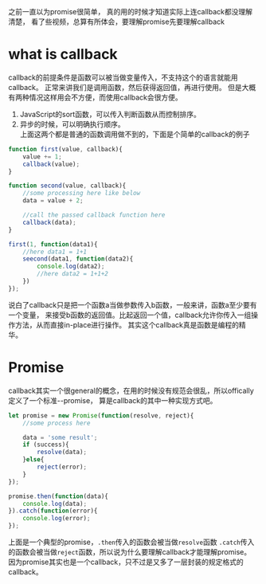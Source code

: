 之前一直以为promise很简单，
真的用的时候才知道实际上连callback都没理解清楚，
看了些视频，总算有所体会，要理解promise先要理解callback

# what is callback
callback的前提条件是函数可以被当做变量传入，不支持这个的语言就能用callback。
正常来讲我们是调用函数，然后获得返回值，再进行使用。
但是大概有两种情况这样用会不方便，而使用callback会很方便。
1. JavaScript的sort函数，可以传入判断函数从而控制排序。
2. 异步的时候，可以明确执行顺序。  
上面这两个都是普通的函数调用做不到的，下面是个简单的callback的例子

```javascript
function first(value, callback){
	value += 1;
	callback(value);
}

function second(value, callback){
	//some processing here like below
	data = value + 2;

	//call the passed callback function here
	callback(data);
}

first(1, function(data1){
	//here data1 = 1+1
	seecond(data1, function(data2){
		console.log(data2);
		//here data2 = 1+1+2	
	})
});
```
说白了callback只是把一个函数a当做参数传入b函数，一般来讲，函数a至少要有一个变量，
来接受b函数的返回值。比起返回一个值，callback允许你传入一组操作方法，从而直接in-place进行操作。
其实这个callback真是函数是编程的精华。

# Promise
callback其实一个很general的概念，在用的时候没有规范会很乱，所以offically定义了一个标准--promise，
算是callback的其中一种实现方式吧。

```javascript
let promise = new Promise(function(resolve, reject){
	//some process here

	data = 'some result';
	if (success){
		resolve(data);
	}else{
		reject(error);
	}
});

promise.then(function(data){
	console.log(data);
}).catch(function(error){
	console.log(error);
});
```
上面是一个典型的promise，`.then`传入的函数会被当做`resolve`函数
`.catch`传入的函数会被当做`reject`函数，所以说为什么要理解callback才能理解promise。
因为promise其实也是一个callback，只不过是又多了一层封装的规定格式的callback。